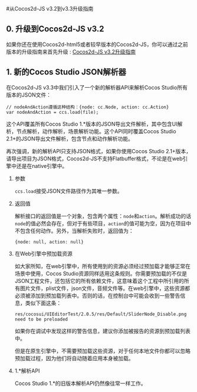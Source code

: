 #从Cocos2d-JS v3.2到v3.3升级指南

## 0. 升级到Cocos2d-JS v3.2

如果你还在使用Cocos2d-html5或者较早版本的Cocos2d-JS，你可以通过之前版本的升级指南来首先升级 : [Cocos2d-JS v3.2升级指南](../../v3.2rc0/upgrade-guide/zh.md)

## 1. 新的Cocos Studio JSON解析器

在Cocos2d-JS v3.3中我们引入了一个新的解析器API来解析Cocos Studio所有版本的JSON文件：

```
// nodeAndAction遵循这种结构：{node: cc.Node, action: cc.Action}
var nodeAndAction = ccs.load(file);
```

这个API覆盖所有Cocos Studio 1.*版本的JSON导出文件解析，其中包含UI解析，节点解析，动作解析，场景解析功能。这个API同时覆盖Cocos Studio 2.1+的JSON导出文件解析，包含节点和动作解析功能。

再次强调，新的解析API只支持JSON格式，如果你使用Cocos Studio 2.1+版本，请导出项目为JSON格式，Cocos2d-JS不支持Flatbuffer格式，不论是在web引擎中还是在native引擎中。

1. 参数

    `ccs.load`接受JSON文件路径作为其唯一参数。
    
2. 返回值

    解析接口的返回值是一个对象，包含两个属性：`node`和`action`。解析成功的话`node`的值必然会存在，但对于有些项目，`action`的值可能为空，因为在项目中不包含任何动作。另外，当解析失败时，返回值为：
    
    ```
    {node: null, action: null}
    ```
    
3. 在Web引擎中预加载资源

    如大家所知，在web引擎中，所有使用到的资源必须经过预加载才能够正常在场景中使用，Cocos Studio资源同样适用这条规则。你需要预加载的不仅是JSON工程文件，还包括它的所有依赖文件，这意味着这个工程中所引用的所有图片文件，plist文件，json文件，音频文件等。在web引擎中，这些资源都必须被添加到预加载列表中。否则的话，在控制台中可能会收到一些警告信息，类似下面这条：
    
    ```
    res/cocosui/UIEditorTest/2.0.5/res/Default/SliderNode_Disable.png need to be preloaded
    ```
    
    如果你在调试中发现这样的警告信息，建议你添加被报告的资源到预加载列表中。
    
    但是在原生引擎中，不需要预加载这些资源，对于任何本地文件你都可以忽略预加载过程，因为他们将自动随着应用本身被加载。
    
4. 1.*解析API

    Cocos Studio 1.*的旧版本解析API仍然像往常一样工作。